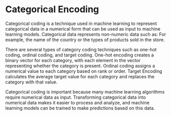 # Categorical Encoding 
Categorical coding is a technique used in machine learning to represent categorical data in a numerical form that can be used as input to machine learning models. Categorical data represents non-numeric data such as: For example, the name of the country or the types of products sold in the store.

There are several types of category coding techniques such as one-hot coding, ordinal coding, and target coding. One-hot encoding creates a binary vector for each category, with each element in the vector representing whether the category is present. Ordinal coding assigns a numerical value to each category based on rank or order. Target Encoding calculates the average target value for each category and replaces the category with that value.

Categorical coding is important because many machine learning algorithms require numerical data as input. Transforming categorical data into numerical data makes it easier to process and analyze, and machine learning models can be trained to make predictions based on this data. 


